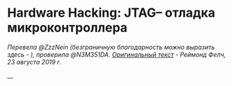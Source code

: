 # Hardware Hacking: JTAG– отладка микроконтроллера

_Перевела @ZzzNein \(безграничную благодарность можно выразить здесь - \), проверила @N3M351DA._ [_Оригинальный текст_](https://www.blackhillsinfosec.com/jtag-micro-controller-debugging/) _- Реймонд Фелч, 23 августа 2019 г._

\_\_

